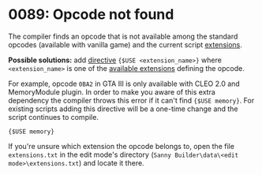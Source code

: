 # 0089: Opcode not found

The compiler finds an opcode that is not available among the standard opcodes \(available with vanilla game\) and the current script [extensions]().

**Possible solutions:** add [directive](../../coding/directives.md#usduse) `{$USE <extension_name>}` where `<extension_name>` is one of the [available extensions]() defining the opcode.

For example, opcode `0BA2` in GTA III is only available with CLEO 2.0 and MemoryModule plugin. In order to make you aware of this extra dependency the compiler throws this error if it can't find `{$USE memory}`. For existing scripts adding this directive will be a one-time change and the script continues to compile. 

```text
{$USE memory}
```

If you're unsure which extension the opcode belongs to, open the file `extensions.txt` in the edit mode's directory \(`Sanny Builder\data\<edit mode>\extensions.txt`\) and locate it there.

